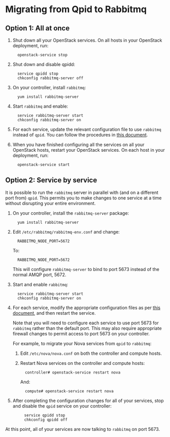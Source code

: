 # Migrating from Qpid to Rabbitmq

## Option 1: All at once

1. Shut down all your OpenStack services.  On all hosts in your
   OpenStack deployment, run:

         openstack-service stop

1. Shut down and disable qpidd:

         service qpidd stop
         chkconfig rabbitmq-server off

1. On your controller, install `rabbitmq`:

         yum install rabbitmq-server

1. Start `rabbitmq` and enable:

         service rabbitmq-server start
         chkconfig rabbitmq-server on

1. For each service, update the relevant configuration file to use
   `rabbitmq` instead of `qpid`.  You can follow the procedures in
   [this document](https://access.redhat.com/articles/1167113).

1. When you have finished configuring all the services on all your
   OpenStack hosts, restart your OpenStack services.  On each host
   in your deployment, run:

         openstack-service start

## Option 2: Service by service

It is possible to run the `rabbitmq` server in parallel with (and on a
different port from) `qpid`.  This permits you to make changes to one
service at a time without disrupting your entire environment.

1. On your controller, install the `rabbitmq-server` package:

         yum install rabbitmq-server

1. Edit `/etc/rabbitmq/rabbitmq-env.conf` and change:

         RABBITMQ_NODE_PORT=5672       

     To:

         RABBITMQ_NODE_PORT=5672       

     This will configure `rabbitmq-server` to bind to port 5673 instead
   of the normal AMQP port, 5672.

1. Start and enable `rabbitmq`:

         service rabbitmq-server start
         chkconfig rabbitmq-server on

1. For each service, modify the appropriate configuration files as
   per [this document](https://access.redhat.com/articles/1167113),
   and then restart the service.

     Note that you will need to configure each service to use port 5673
   for `rabbitmq` rather than the default port.  This may also require
   appropriate firewall changes to permit access to port 5673 on your
   controller.

     For example, to migrate your Nova services from `qpid` to
     `rabbitmq`:

     1. Edit `/etc/nova/nova.conf` on both the controller and compute
          hosts.

     1. Restart Nova services on the controller and compute hosts:

              controller# openstack-service restart nova

          And:
          
              compute# openstack-service restart nova

1. After completing the configuration changes for all of your
   services, stop and disable the `qpid` service on your controller:

            service qpidd stop
            chkconfig qpidd off

At this point, all of your services are now talking to `rabbitmq` on
port 5673.

